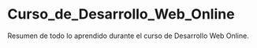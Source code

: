 # Curso_de_Desarrollo_Web_Online
Resumen de todo lo aprendido durante el curso de Desarrollo Web Online.
